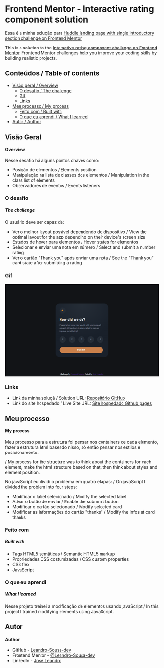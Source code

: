# Frontend Mentor - Interactive rating component solution

Essa é a minha solução para [Huddle landing page with single introductory section challenge on Frontend Mentor](https://www.frontendmentor.io/challenges/interactive-rating-component-koxpeBUmI).

This is a solution to the [Interactive rating component challenge on Frontend Mentor](https://www.frontendmentor.io/challenges/interactive-rating-component-koxpeBUmI). Frontend Mentor challenges help you improve your coding skills by building realistic projects. 

## Conteúdos / Table of contents

- [Visão geral / Overview](#overview)
  - [O desafio / The challenge](#the-challenge)
  - [Gif](#gif)
  - [Links](#links)
- [Meu processo / My process](#my-process)
  - [Feito com / Built with](#built-with)
  - [O que eu aprendi / What I learned](#what-i-learned)
- [Autor / Author](#author)

## Visão Geral

#### Overview

Nesse desafio há alguns pontos chaves como:

- Posição de elementos / Elements position
- Manipulação na lista de classes dos elementos / Manipulation in the class list of elements
- Observadores de eventos / Events listeners

### O desafio 

##### The challenge

O usuário deve ser capaz de:

- Ver o melhor layout possivel dependendo do dispositivo / View the optimal layout for the app depending on their device's screen size
- Estados de hover para elementos / Hover states for elementos
- Selecionar e enviar uma nota em número / Select and submit a number rating
- Ver o cartão "Thank you" após enviar uma nota / See the "Thank you" card state after submitting a rating

### Gif

![](./src/print/Interactive-rating-gif.gif)

### Links

- Link da minha soluçã / Solution URL: [Repositório GitHub](https://github.com/Leandro-Sousa-dev/interactive-rating-component)
- Link do site hospedado / Live Site URL: [Site hospedado Github pages](https://leandro-sousa-dev.github.io/interactive-rating-component/)

## Meu processo

#### My process

Meu processo para a estrutura foi pensar nos containers de cada elemento, fazer a estrutura html baseado nisso, só então pensar nos estilos e posicionamento.

/ My process for the structure was to think about the containers for each element, make the html structure based on that, then think about styles and element position.

No javaScript eu dividi o problema em quatro etapas:
/ On javaScript I divided the problem into four steps:

- Modificar o label selecionado / Modify the selected label
- Ativar o botão de enviar / Enable the submmit button
- Modificar o cartão selecionado / Modify selected card
- Modificar as informações do cartão "thanks" / Modify the infos at card thanks

### Feito com

##### Built with

- Tags HTML5 semâticas / Semantic HTML5 markup
- Propriedades CSS costumizadas / CSS custom properties
- CSS flex
- JavaScript

### O que eu aprendi

##### What I learned

Nesse projeto treinei a modificação de elementos usando javaScript / In this project I trained modifying elements using JavaScript.

## Autor

#### Author

- GitHub - [Leandro-Sousa-dev](https://github.com/Leandro-Sousa-dev)
- Frontend Mentor - [@Leandro-Sousa-dev](https://www.frontendmentor.io/profile/Leandro-Sousa-dev)
- LinkedIn - [José Leandro](https://www.linkedin.com/in/jos%C3%A9-leandro-7ba007261/)

